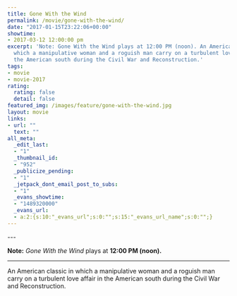 ```yaml
---
title: Gone With the Wind
permalink: /movie/gone-with-the-wind/
date: "2017-01-15T23:22:06+00:00"
showtime:
- 2017-03-12 12:00:00 pm
excerpt: 'Note: Gone With the Wind plays at 12:00 PM (noon). An American classic in
  which a manipulative woman and a roguish man carry on a turbulent love affair in
  the American south during the Civil War and Reconstruction.'
tags:
- movie
- movie-2017
rating:
  rating: false
  detail: false
featured_img: /images/feature/gone-with-the-wind.jpg
layout: movie
links:
- url: ""
  text: ""
all_meta:
  _edit_last:
  - "1"
  _thumbnail_id:
  - "952"
  _publicize_pending:
  - "1"
  _jetpack_dont_email_post_to_subs:
  - "1"
  _evans_showtime:
  - "1489320000"
  _evans_url:
  - a:2:{s:10:"_evans_url";s:0:"";s:15:"_evans_url_name";s:0:"";}
---
```


<div class="overview" dir="auto" id="overview">---

**Note:** *Gone With the Wind* plays at **12:00 PM (noon).**

---

An American classic in which a manipulative woman and a roguish man carry on a turbulent love affair in the American south during the Civil War and Reconstruction. </div>